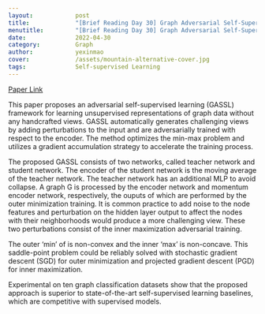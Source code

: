 ```yaml
---
layout:            post
title:             "[Brief Reading Day 30] Graph Adversarial Self-Supervised Learning"
menutitle:         "[Brief Reading Day 30] Graph Adversarial Self-Supervised Learning"
date:              2022-04-30
category:          Graph
author:            yexinmao
cover:             /assets/mountain-alternative-cover.jpg
tags:              Self-supervised Learning
---
```


[Paper Link](https://proceedings.neurips.cc/paper/2021/file/7d3010c11d08cf990b7614d2c2ca9098-Paper.pdf)

This paper proposes an adversarial self-supervised learning (GASSL) framework for learning unsupervised representations of graph data without any handcrafted views. GASSL automatically generates challenging views by adding perturbations to the input and are adversarially trained with respect to the encoder. The method optimizes the min-max problem and utilizes a gradient accumulation strategy to accelerate the training process.

The proposed GASSL consists of two networks, called teacher network and student network. The encoder of the student network is the moving average of the teacher network. The teacher network has an additional MLP to avoid collapse. A graph G is processed by the encoder network and momentum encoder network, respectively, the ouputs of which are performed by the outer minimization training. It is common practice to add noise to the node features and perturbation on the hidden layer output to affect the nodes with their neighborhoods would produce a more challenging view. These two perturbations consist of the inner maximization adversarial training. 

The outer ‘min’ of is non-convex and the inner ‘max’ is non-concave. This saddle-point problem could be reliably solved with stochastic gradient descent (SGD) for outer minimization and projected gradient descent (PGD) for inner maximization.

Experimental on ten graph classification datasets show that the proposed approach is superior to state-of-the-art self-supervised learning baselines, which are competitive with supervised models.
